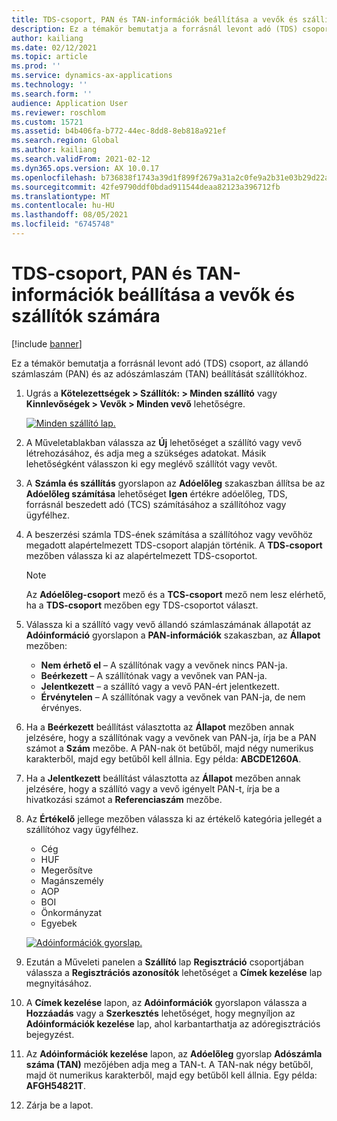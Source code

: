 ```yaml
---
title: TDS-csoport, PAN és TAN-információk beállítása a vevők és szállítók számára
description: Ez a témakör bemutatja a forrásnál levont adó (TDS) csoport, az állandó számlaszám (PAN) és az adószámlaszám (TAN) beállítását szállítókhoz.
author: kailiang
ms.date: 02/12/2021
ms.topic: article
ms.prod: ''
ms.service: dynamics-ax-applications
ms.technology: ''
ms.search.form: ''
audience: Application User
ms.reviewer: roschlom
ms.custom: 15721
ms.assetid: b4b406fa-b772-44ec-8dd8-8eb818a921ef
ms.search.region: Global
ms.author: kailiang
ms.search.validFrom: 2021-02-12
ms.dyn365.ops.version: AX 10.0.17
ms.openlocfilehash: b736838f1743a39d1f899f2679a31a2c0fe9a2b31e03b29d22af821314f329c9
ms.sourcegitcommit: 42fe9790ddf0bdad911544deaa82123a396712fb
ms.translationtype: MT
ms.contentlocale: hu-HU
ms.lasthandoff: 08/05/2021
ms.locfileid: "6745748"
---
```

# <a name="tds-group-pan-and-tan-information-setup-for-vendors-and-customers"></a>TDS-csoport, PAN és TAN-információk beállítása a vevők és szállítók számára

[!include [banner](../includes/banner.md)]

Ez a témakör bemutatja a forrásnál levont adó (TDS) csoport, az állandó számlaszám (PAN) és az adószámlaszám (TAN) beállítását szállítókhoz.

1. Ugrás a **Kötelezettségek \> Szállítók: \> Minden szállító** vagy **Kinnlevőségek \> Vevők \> Minden vevő** lehetőségre.

    [![Minden szállító lap.](./media/apac-ind-TDS-55.png)](./media/apac-ind-TDS-55.png)

2. A Műveletablakban válassza az **Új** lehetőséget a szállító vagy vevő létrehozásához, és adja meg a szükséges adatokat. Másik lehetőségként válasszon ki egy meglévő szállítót vagy vevőt.
3. A **Számla és szállítás** gyorslapon az **Adóelőleg** szakaszban állítsa be az **Adóelőleg számítása** lehetőséget **Igen** értékre adóelőleg, TDS, forrásnál beszedett adó (TCS) számításához a szállítóhoz vagy ügyfélhez.
4. A beszerzési számla TDS-ének számítása a szállítóhoz vagy vevőhöz megadott alapértelmezett TDS-csoport alapján történik. A **TDS-csoport** mezőben válassza ki az alapértelmezett TDS-csoportot.

    > [!NOTE]
    > Az **Adóelőleg-csoport** mező és a **TCS-csoport** mező nem lesz elérhető, ha a **TDS-csoport** mezőben egy TDS-csoportot választ.

5. Válassza ki a szállító vagy vevő állandó számlaszámának állapotát az **Adóinformáció** gyorslapon a **PAN-információk** szakaszban, az **Állapot** mezőben:

    - **Nem érhető el** – A szállítónak vagy a vevőnek nincs PAN-ja.
    - **Beérkezett** – A szállítónak vagy a vevőnek van PAN-ja.
    - **Jelentkezett** – a szállító vagy a vevő PAN-ért jelentkezett.
    - **Érvénytelen** – A szállítónak vagy a vevőnek van PAN-ja, de nem érvényes.

6. Ha a **Beérkezett** beállítást választotta az **Állapot** mezőben annak jelzésére, hogy a szállítónak vagy a vevőnek van PAN-ja, írja be a PAN számot a **Szám** mezőbe. A PAN-nak öt betűből, majd négy numerikus karakterből, majd egy betűből kell állnia. Egy példa: **ABCDE1260A**.
7. Ha a **Jelentkezett** beállítást választotta az **Állapot** mezőben annak jelzésére, hogy a szállító vagy a vevő igényelt PAN-t, írja be a hivatkozási számot a **Referenciaszám** mezőbe.
8. Az **Értékelő** jellege mezőben válassza ki az értékelő kategória jellegét a szállítóhoz vagy ügyfélhez.

    - Cég
    - HUF
    - Megerősítve
    - Magánszemély
    - AOP
    - BOI
    - Önkormányzat
    - Egyebek

    [![Adóinformációk gyorslap.](./media/apac-ind-TDS-56.png)](./media/apac-ind-TDS-56.png)

9. Ezután a Műveleti panelen a **Szállító** lap **Regisztráció** csoportjában válassza a **Regisztrációs azonosítók** lehetőséget a **Címek kezelése** lap megnyitásához.
10. A **Címek kezelése** lapon, az **Adóinformációk** gyorslapon válassza a **Hozzáadás** vagy a **Szerkesztés** lehetőséget, hogy megnyíljon az **Adóinformációk kezelése** lap, ahol karbantarthatja az adóregisztrációs bejegyzést.
11. Az **Adóinformációk kezelése** lapon, az **Adóelőleg** gyorslap **Adószámla száma (TAN)** mezőjében adja meg a TAN-t. A TAN-nak négy betűből, majd öt numerikus karakterből, majd egy betűből kell állnia. Egy példa: **AFGH54821T**.
12. Zárja be a lapot.
